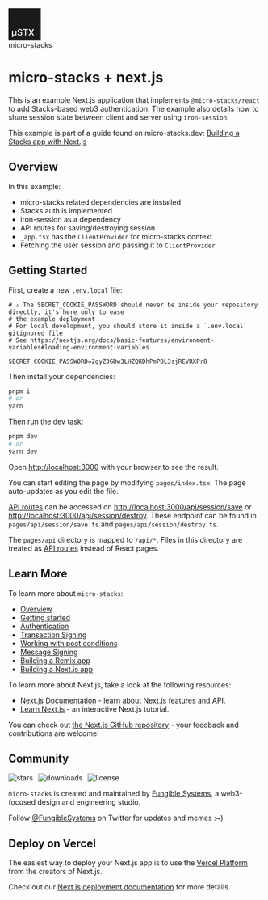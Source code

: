 <span style="display:flex;align-items:flex-start;justify-content:flex-start;flex-direction:column">
<svg style="display:block" width="64" height="64" viewBox="0 0 44 44" fill="none"><path fill-rule="evenodd" clip-rule="evenodd" d="M44 0H0V44H44V0ZM16.7969 29.6278C17.1264 29.8494 17.3139 30.1619 17.3594 30.5653H18.6293C18.6179 30.0966 18.4815 29.6818 18.2202 29.321C17.9588 28.9574 17.6009 28.6719 17.1463 28.4645C16.6946 28.2571 16.1733 28.1534 15.5824 28.1534C14.9972 28.1534 14.4716 28.2585 14.0057 28.4688C13.5398 28.6761 13.1705 28.9673 12.8977 29.3423C12.625 29.7173 12.4886 30.1563 12.4886 30.6591C12.4886 31.267 12.6918 31.7557 13.098 32.125C13.5071 32.4943 14.0611 32.7742 14.7599 32.9645L15.7912 33.2457C16.1037 33.3281 16.3835 33.4233 16.6307 33.5313C16.8807 33.6392 17.0781 33.7756 17.223 33.9403C17.3707 34.1051 17.4446 34.3168 17.4446 34.5753C17.4446 34.8594 17.3608 35.108 17.1932 35.321C17.0256 35.5313 16.7955 35.696 16.5028 35.8153C16.2131 35.9318 15.8821 35.9901 15.5099 35.9901C15.1719 35.9901 14.8608 35.9403 14.5767 35.8409C14.2955 35.7386 14.0639 35.5838 13.8821 35.3764C13.7031 35.1662 13.6009 34.9034 13.5753 34.5881H12.2543C12.2827 35.1136 12.4318 35.5682 12.7017 35.9517C12.9716 36.3324 13.3452 36.6264 13.8224 36.8338C14.2997 37.0412 14.8651 37.1449 15.5185 37.1449C16.2003 37.1449 16.7813 37.0341 17.2614 36.8125C17.7443 36.5909 18.1122 36.2884 18.3651 35.9048C18.6207 35.5213 18.7486 35.0824 18.7486 34.5881C18.7486 34.196 18.6705 33.8594 18.5142 33.5781C18.3608 33.2969 18.1591 33.0611 17.9091 32.8707C17.6591 32.6804 17.3878 32.527 17.0952 32.4105C16.8026 32.294 16.517 32.2017 16.2386 32.1335L15.3864 31.9119C15.2159 31.8693 15.0384 31.8153 14.8537 31.75C14.669 31.6818 14.4957 31.598 14.3338 31.4986C14.1747 31.3963 14.0455 31.2699 13.946 31.1193C13.8494 30.9688 13.8011 30.7898 13.8011 30.5824C13.8011 30.3352 13.8722 30.1151 14.0142 29.9219C14.1591 29.7259 14.3622 29.5724 14.6236 29.4617C14.8849 29.348 15.1946 29.2912 15.5526 29.2912C16.0526 29.2912 16.4673 29.4034 16.7969 29.6278ZM4.85654 30.4545V39.429H6.10512V36.0412H6.15625C6.32103 36.3651 6.55114 36.6136 6.84659 36.7869C7.14489 36.9574 7.47017 37.0426 7.82245 37.0426C8.17472 37.0426 8.5 36.9574 8.7983 36.7869C9.09659 36.6136 9.32529 36.3651 9.48438 36.0412H9.53551V37H10.7884V30.4545H9.51421V34.2855C9.51421 34.6094 9.44318 34.8949 9.30114 35.142C9.16193 35.3864 8.96449 35.5781 8.70881 35.7173C8.45597 35.8565 8.16051 35.9261 7.82245 35.9261C7.48438 35.9261 7.1875 35.858 6.93182 35.7216C6.67898 35.5824 6.48154 35.3892 6.33949 35.142C6.20029 34.8949 6.13068 34.6094 6.13068 34.2855V30.4545H4.85654ZM19.8917 29.4063V28.2727H26.646V29.4063H23.9229V37H22.6104V29.4063H19.8917ZM31.1428 31.6861L29.0547 28.2727H27.5291L30.2947 32.6364L27.5121 37H29.0462L31.1428 33.6335H31.2109L33.3075 37H34.8416L32.1058 32.6364L34.8246 28.2727H33.299L31.2109 31.6861H31.1428Z" fill="currentColor"></path></svg><span>
micro-stacks</span></span>

# micro-stacks + next.js

This is an example Next.js application that implements `@micro-stacks/react` to add Stacks-based web3 authentication.
The example also details how to share session state between client and server using `iron-session`.

This example is part of a guide found on
micro-stacks.dev: [Building a Stacks app with Next.js](https://micro-stacks.dev/guides/with-nextjs)

## Overview

In this example:

- micro-stacks related dependencies are installed
- Stacks auth is implemented
- iron-session as a dependency
- API routes for saving/destroying session
- `_app.tsx` has the `ClientProvider` for micro-stacks context
- Fetching the user session and passing it to `ClientProvider`

## Getting Started

First, create a new `.env.local` file:

```
# ⚠️ The SECRET_COOKIE_PASSWORD should never be inside your repository directly, it's here only to ease
# the example deployment
# For local development, you should store it inside a `.env.local` gitignored file
# See https://nextjs.org/docs/basic-features/environment-variables#loading-environment-variables

SECRET_COOKIE_PASSWORD=2gyZ3GDw3LHZQKDhPmPDL3sjREVRXPr8
```

Then install your dependencies:

```bash
pnpm i
# or
yarn
```

Then run the dev task:

```bash
pnpm dev
# or
yarn dev
```

Open [http://localhost:3000](http://localhost:3000) with your browser to see the result.

You can start editing the page by modifying `pages/index.tsx`. The page auto-updates as you edit the file.

[API routes](https://nextjs.org/docs/api-routes/introduction) can be accessed
on [http://localhost:3000/api/session/save](http://localhost:3000/api/session/save)
or [http://localhost:3000/api/session/destroy](http://localhost:3000/api/session/destroy). These endpoint can be found
in `pages/api/session/save.ts` and `pages/api/session/destroy.ts`.

The `pages/api` directory is mapped to `/api/*`. Files in this directory are treated
as [API routes](https://nextjs.org/docs/api-routes/introduction) instead of React pages.

## Learn More

To learn more about `micro-stacks`:

- [Overview](https://micro-stacks.dev/docs/overview)
- [Getting started](https://micro-stacks.dev/docs/getting-started)
- [Authentication](https://micro-stacks.dev/docs/authentication)
- [Transaction Signing](https://micro-stacks.dev/docs/transactions)
- [Working with post conditions](https://micro-stacks.dev/docs/transactions/working-with-post-conditions)
- [Message Signing](https://micro-stacks.dev/docs/message-signing)
- [Building a Remix app](https://micro-stacks.dev/guides/with-remix)
- [Building a Next.js app](https://micro-stacks.dev/guides/with-nextjs)

To learn more about Next.js, take a look at the following resources:

- [Next.js Documentation](https://nextjs.org/docs) - learn about Next.js features and API.
- [Learn Next.js](https://nextjs.org/learn) - an interactive Next.js tutorial.

You can check out [the Next.js GitHub repository](https://github.com/vercel/next.js/) - your feedback and contributions
are welcome!

## Community

<p style="display: flex; align-items: center; justify-content: flex-start; gap: 10px">
  <img alt="stars" src="https://badgen.net/github/stars/fungible-systems/micro-stacks" className="inline-block mr-2"/>
  <img alt="downloads" src="https://badgen.net/npm/dt/micro-stacks" className="inline-block mr-2"/>
  <img alt="license" src="https://badgen.net/npm/license/micro-stacks" className="inline-block mr-2"/>
</p>

`micro-stacks` is created and maintained by [Fungible Systems](https://fungible.systems), a web3-focused design and
engineering studio.

Follow [@FungibleSystems](https://twitter.com/FungibleSystems) on Twitter for updates and memes :~)

## Deploy on Vercel

The easiest way to deploy your Next.js app is to use
the [Vercel Platform](https://vercel.com/new?utm_medium=default-template&filter=next.js&utm_source=create-next-app&utm_campaign=create-next-app-readme)
from the creators of Next.js.

Check out our [Next.js deployment documentation](https://nextjs.org/docs/deployment) for more details.
